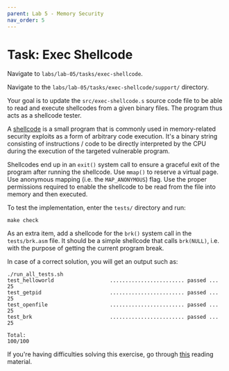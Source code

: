 ```yaml
---
parent: Lab 5 - Memory Security
nav_order: 5
---
```


# Task: Exec Shellcode

Navigate to `labs/lab-05/tasks/exec-shellcode`.

Navigate to the `labs/lab-05/tasks/exec-shellcode/support/` directory.

Your goal is to update the `src/exec-shellcode.s` source code file to be able to read and execute shellcodes from a given binary files.
The program thus acts as a shellcode tester.

A [shellcode](https://cocomelonc.github.io/tutorial/2021/10/09/linux-shellcoding-1.html) is a small program that is commonly used in memory-related security exploits as a form of arbitrary code execution.
It's a binary string consisting of instructions / code to be directly interpreted by the CPU during the execution of the targeted vulnerable program.

Shellcodes end up in an `exit()` system call to ensure a graceful exit of the program after running the shellcode.
Use `mmap()` to reserve a virtual page.
Use anonymous mapping (i.e. the `MAP_ANONYMOUS`) flag.
Use the proper permissions required to enable the shellcode to be read from the file into memory and then executed.

To test the implementation, enter the `tests/` directory and run:

```console
make check
```

As an extra item, add a shellcode for the `brk()` system call in the `tests/brk.asm` file.
It should be a simple shellcode that calls `brk(NULL)`, i.e. with the purpose of getting the current program break.

In case of a correct solution, you will get an output such as:

```text
./run_all_tests.sh
test_helloworld                  ........................ passed ...  25
test_getpid                      ........................ passed ...  25
test_openfile                    ........................ passed ...  25
test_brk                         ........................ passed ...  25

Total:                                                           100/100
```

If you're having difficulties solving this exercise, go through [this](../../reading/memory-security.md) reading material.
